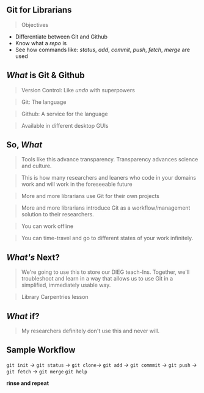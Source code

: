 ## Git for Librarians

> Objectives
- Differentiate between Git and Github
- Know what a _repo_ is
- See how commands like:  _status_, _add_, _commit_, _push_,  _fetch_, _merge_ are used

## *What* is Git & Github

> Version Control: Like *undo* with superpowers

> Git: The language

> Github: A service for the language

> Available in different desktop GUIs



## So, *What*

> Tools like this advance transparency. Transparency advances science and culture.

> This is how many researchers and leaners who code in your domains work and will work in the foreseeable future

> More and more librarians use Git for their own projects

> More and more librarians introduce Git as a workflow/management solution to their researchers.

> You can work offline

> You can time-travel and go to different states of your work infinitely.


## *What's* Next?

> We're going to use this to store our DIEG teach-Ins. Together, we'll troubleshoot and learn in a way that allows us to use Git in a simplified, immediately usable way.

> Library Carpentries lesson


## *What* if?

> My researchers definitely don't use this and never will.





## Sample Workflow

```git init``` ->
```git status``` ->
```git clone```->
```git add``` ->
```git commmit``` ->
```git push``` ->
```git fetch``` ->
```git merge```
```git help```

**rinse and repeat**
